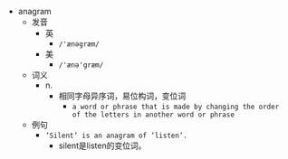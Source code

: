 - anagram
  - 发音
    - 英
      - `/'ænəgræm/`
    - 美
      - `/'ænə'græm/`
  - 词义
    - n.
      - 相同字母异序词，易位构词，变位词
        - `a word or phrase that is made by changing the order of the letters in another word or phrase`
  - 例句
    - `‘Silent’ is an anagram of ‘listen’.`
      - silent是listen的变位词。

